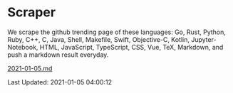 # Scraper

We scrape the github trending page of these languages: Go, Rust, Python, Ruby, C++, C, Java, Shell, Makefile, Swift, Objective-C, Kotlin, Jupyter-Notebook, HTML, JavaScript, TypeScript, CSS, Vue, TeX, Markdown, and push a markdown result everyday.

[2021-01-05.md](https://github.com/yangwenmai/github-trending-backup/blob/master/2021-01-05.md)

Last Updated: 2021-01-05 04:00:12